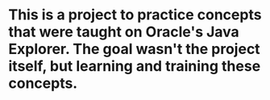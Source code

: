# This is a project to practice concepts that were taught on Oracle's Java Explorer. The goal wasn't the project itself, but learning and training these concepts.
